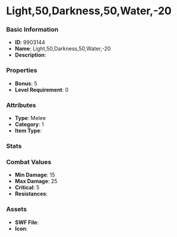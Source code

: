 # Light,50,Darkness,50,Water,-20



### Basic Information

- **ID**: 9903144
- **Name**: Light,50,Darkness,50,Water,-20
- **Description**: 

### Properties

- **Bonus**: 5
- **Level Requirement**: 0

### Attributes

- **Type**: Melee
- **Category**: 1
- **Item Type**: 

### Stats


### Combat Values

- **Min Damage**: 15
- **Max Damage**: 25
- **Critical**: 5
- **Resistances**: 

### Assets

- **SWF File**: 
- **Icon**: 

